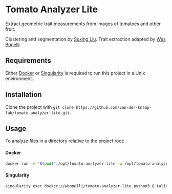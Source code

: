 # Tomato Analyzer Lite

Extract geometric trait measurements from images of tomatoes and other fruit.

Clustering and segmentation by [Suxing Liu](https://github.com/lsx1980/plant-image-analysis). Trait extraction adapted by [Wes Bonelli](mailto:wbonelli@uga.edu).

## Requirements

Either [Docker](https://www.docker.com/) or [Singularity](https://sylabs.io/singularity/) is required to run this project in a Unix environment.

## Installation

Clone the project with `git clone https://github.com/van-der-knaap-lab/tomato-analyzer-lite.git`.

## Usage

To analyze files in a directory relative to the project root:

#### Docker

```bash
docker run -v "$(pwd)":/opt/tomato-analyzer-lite -w /opt/tomato-analyzer-lite wbonelli/tomato-analyzer-lite python3.8 /opt/tomato-analyzer-lite/talite.py inputfile -o output/directory
```

#### Singularity

```bash
singularity exec docker://wbonelli/tomato-analyzer-lite python3.8 talite.py inputfile -o output/directory
```
